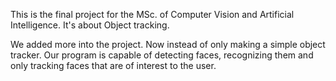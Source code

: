 This is the final project for the MSc. of Computer Vision and Artificial Intelligence. It's about Object tracking.

We added more into the project. Now instead of only making a simple object tracker. Our program is capable of detecting faces, recognizing them and only tracking faces that are of interest to the user.
